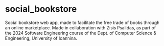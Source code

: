 # social_bookstore

Social bookstore web app, made to facilitate the free trade of books through an online marketplace.
Made in collaboration with Zisis Psalidas, as part of the 2024 Software Engineering course of the Dept. of Computer Science & Engineering, University of Ioannina.


